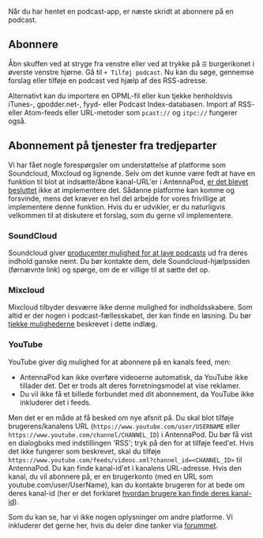 Når du har hentet en podcast-app, er næste skridt at abonnere på en podcast.

## Abonnere

Åbn skuffen ved at stryge fra venstre eller ved at trykke på `☰` burgerikonet i
øverste venstre hjørne. Gå til `+ Tilføj podcast`. Nu kan du søge, gennemse
forslag eller tilføje en podcast ved hjælp af des RSS-adresse.

Alternativt kan du importere en OPML-fil eller kun tjekke henholdsvis iTunes-,
gpodder.net-, fyyd- eller Podcast Index-databasen. Import af RSS- eller
Atom-feeds eller URL-metoder som `pcast://` og `itpc://` fungerer også.

## Abonnement på tjenester fra tredjeparter

Vi har fået nogle forespørgsler om understøttelse af platforme som Soundcloud,
Mixcloud og lignende. Selv om det kunne være fedt at have en funktion til blot
at indsætte/åbne kanal-URL'er i AntennaPod, [er det blevet besluttet](https://github.com/AntennaPod/AntennaPod/issues/1297)
ikke at implementere det. Sådanne platforme kan komme og forsvinde, mens det
kræver en hel del arbejde for vores frivillige at implementere denne funktion.
Hvis du er udvikler, er du naturligvis velkommen til at diskutere et forslag,
som du gerne vil implementere.

### SoundCloud

Soundcloud giver [producenter mulighed for at lave podcasts](https://help.soundcloud.com/hc/en-us/articles/115003451347-Adding-tracks-to-your-RSS-feed)
ud fra deres indhold ganske nemt. Du bør kontakte dem, dele
Soundcloud-hjælpssiden (førnævnte link) og spørge, om de er villige til at sætte
det op.

### Mixcloud

Mixcloud tilbyder desværre ikke denne mulighed for indholdsskabere. Som altid er
der nogen i podcast-fællesskabet, der kan finde en løsning. Du bør [tjekke
mulighederne](https://www.openparenthesis.org/2015/01/05/mixcloud-to-rss-with-enclosures)
beskrevet i dette indlæg.

### YouTube

YouTube giver dig mulighed for at abonnere på en kanals feed, men:

- AntennaPod kan ikke overføre videoerne automatisk, da YouTube ikke tillader
det. Det er trods alt deres forretningsmodel at vise reklamer.
- Du vil ikke få et billede forbundet med dit abonnement, da YouTube ikke
inkluderer det i feeds.

Men det er en måde at få besked om nye afsnit på. Du skal blot tilføje
brugerens/kanalens URL (`https://www.youtube.com/user/USERNAME` eller
`https://www.youtube.com/channel/CHANNEL_ID`) i AntennaPod. Du bør få vist en
dialogboks med indstillingen 'RSS'; tryk på den for at tilføje feed'et. Hvis det
ikke fungerer som beskrevet, skal du tilføje
`https://www.youtube.com/feeds/videos.xml?channel_id=<CHANNEL_ID>` til
AntennaPod. Du kan finde kanal-id'et i kanalens URL-adresse. Hvis den kanal, du
vil abonnere på, er en brugerkonto (med en URL som youtube.com/user/UserName),
kan du kontakte brugeren for at bede om deres kanal-id (her er det forklaret
[hvordan brugere kan finde deres kanal-id](https://support.google.com/youtube/answer/3250431?hl=en)).

Som du kan se, har vi ikke nogen oplysninger om andre platforme. Vi inkluderer
det gerne her, hvis du deler dine tanker via [forummet](https://forum.antennapod.org/).
